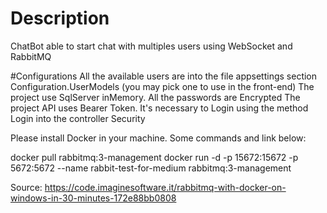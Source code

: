 # Description
ChatBot able to start chat with multiples users using WebSocket and RabbitMQ

#Configurations
All the available users are into the file appsettings section Configuration.UserModels (you may pick one to use in the front-end)
The project use SqlServer inMemory. All the passwords are Encrypted
The project API uses Bearer Token. It's necessary to Login using the method Login into the controller Security

Please install Docker in your machine. Some commands and link below:

docker pull rabbitmq:3-management
docker run -d -p 15672:15672 -p 5672:5672 --name rabbit-test-for-medium rabbitmq:3-management

Source: https://code.imaginesoftware.it/rabbitmq-with-docker-on-windows-in-30-minutes-172e88bb0808
